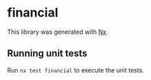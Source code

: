 # financial

This library was generated with [Nx](https://nx.dev).

## Running unit tests

Run `nx test financial` to execute the unit tests.
